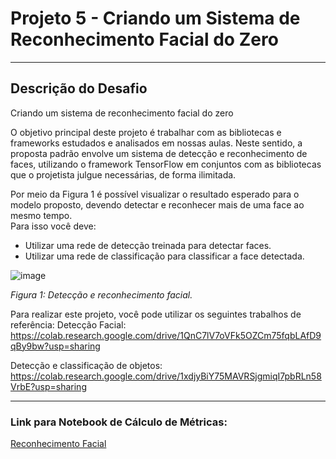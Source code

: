 # Projeto 5 - Criando um Sistema de Reconhecimento Facial do Zero
_____________________________________________________________________________________________________________________________________________________________________

## Descrição do Desafio

Criando um sistema de reconhecimento facial do zero 
 
O objetivo principal deste projeto é trabalhar com as bibliotecas e frameworks estudados e analisados em nossas aulas. Neste sentido, a proposta padrão envolve um sistema de detecção e reconhecimento de faces, utilizando o framework TensorFlow em conjuntos com as bibliotecas que o projetista julgue necessárias, de forma ilimitada.  
 
Por meio da Figura 1 é possível visualizar o resultado esperado para o modelo proposto, devendo detectar e reconhecer mais de uma face ao mesmo tempo.  
Para isso você deve: 

 - Utilizar uma rede de detecção treinada para detectar faces. 
 - Utilizar uma rede de classificação para classificar a face detectada. 

![image](https://user-images.githubusercontent.com/116984176/232254950-005909b1-791e-47cf-87ed-5f89364f3865.png)

_Figura 1: Detecção e reconhecimento facial._

Para realizar este projeto, você pode utilizar os seguintes trabalhos de referência: 
Detecção Facial: 
https://colab.research.google.com/drive/1QnC7lV7oVFk5OZCm75fqbLAfD9qBy9bw?usp=sharing 
 
Detecção e classificação de objetos:  
https://colab.research.google.com/drive/1xdjyBiY75MAVRSjgmiqI7pbRLn58VrbE?usp=sharing 
_____________________________________________________________________________________________________________________________________________________________________

### Link para Notebook de Cálculo de Métricas:

[Reconhecimento Facial](https://github.com/IsraelEvangelista/MachineLearning_DIO/blob/main/Projeto%205%20-%20Reconhecimento%20Facial/Reconhecimento_Facial.ipynb)
